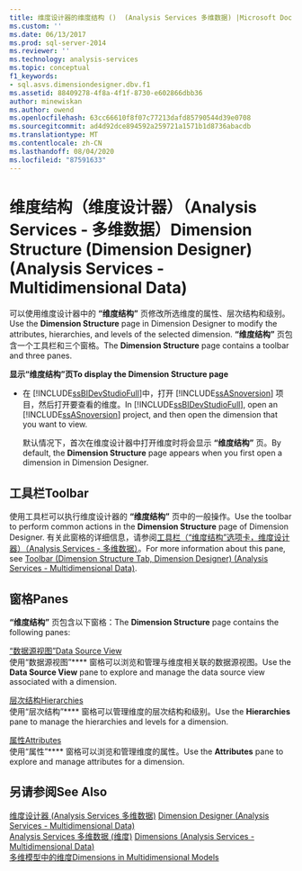 ```yaml
---
title: 维度设计器的维度结构 ()  (Analysis Services 多维数据) |Microsoft Docs
ms.custom: ''
ms.date: 06/13/2017
ms.prod: sql-server-2014
ms.reviewer: ''
ms.technology: analysis-services
ms.topic: conceptual
f1_keywords:
- sql.asvs.dimensiondesigner.dbv.f1
ms.assetid: 88409278-4f8a-4f1f-8730-e602866dbb36
author: minewiskan
ms.author: owend
ms.openlocfilehash: 63cc66610f8f07c77213dafd85790544d39e0708
ms.sourcegitcommit: ad4d92dce894592a259721a1571b1d8736abacdb
ms.translationtype: MT
ms.contentlocale: zh-CN
ms.lasthandoff: 08/04/2020
ms.locfileid: "87591633"
---
```

# <a name="dimension-structure-dimension-designer-analysis-services---multidimensional-data"></a><span data-ttu-id="8f31a-102">维度结构（维度设计器）（Analysis Services - 多维数据）</span><span class="sxs-lookup"><span data-stu-id="8f31a-102">Dimension Structure (Dimension Designer) (Analysis Services - Multidimensional Data)</span></span>
  <span data-ttu-id="8f31a-103">可以使用维度设计器中的 **“维度结构”** 页修改所选维度的属性、层次结构和级别。</span><span class="sxs-lookup"><span data-stu-id="8f31a-103">Use the **Dimension Structure** page in Dimension Designer to modify the attributes, hierarchies, and levels of the selected dimension.</span></span> <span data-ttu-id="8f31a-104">**“维度结构”** 页包含一个工具栏和三个窗格。</span><span class="sxs-lookup"><span data-stu-id="8f31a-104">The **Dimension Structure** page contains a toolbar and three panes.</span></span>  
  
 <span data-ttu-id="8f31a-105">**显示“维度结构”页**</span><span class="sxs-lookup"><span data-stu-id="8f31a-105">**To display the Dimension Structure page**</span></span>  
  
-   <span data-ttu-id="8f31a-106">在 [!INCLUDE[ssBIDevStudioFull](../includes/ssbidevstudiofull-md.md)]中，打开 [!INCLUDE[ssASnoversion](../includes/ssasnoversion-md.md)] 项目，然后打开要查看的维度。</span><span class="sxs-lookup"><span data-stu-id="8f31a-106">In [!INCLUDE[ssBIDevStudioFull](../includes/ssbidevstudiofull-md.md)], open an [!INCLUDE[ssASnoversion](../includes/ssasnoversion-md.md)] project, and then open the dimension that you want to view.</span></span>  
  
     <span data-ttu-id="8f31a-107">默认情况下，首次在维度设计器中打开维度时将会显示 **“维度结构”** 页。</span><span class="sxs-lookup"><span data-stu-id="8f31a-107">By default, the **Dimension Structure** page appears when you first open a dimension in Dimension Designer.</span></span>  
  
## <a name="toolbar"></a><span data-ttu-id="8f31a-108">工具栏</span><span class="sxs-lookup"><span data-stu-id="8f31a-108">Toolbar</span></span>  
 <span data-ttu-id="8f31a-109">使用工具栏可以执行维度设计器的 **“维度结构”** 页中的一般操作。</span><span class="sxs-lookup"><span data-stu-id="8f31a-109">Use the toolbar to perform common actions in the **Dimension Structure** page of Dimension Designer.</span></span> <span data-ttu-id="8f31a-110">有关此窗格的详细信息，请参阅[工具栏（“维度结构”选项卡，维度设计器）（Analysis Services - 多维数据）](toolbar-dimension-structure-designer-analysis-services-multidimensional-data.md)。</span><span class="sxs-lookup"><span data-stu-id="8f31a-110">For more information about this pane, see [Toolbar &#40;Dimension Structure Tab, Dimension Designer&#41; &#40;Analysis Services - Multidimensional Data&#41;](toolbar-dimension-structure-designer-analysis-services-multidimensional-data.md).</span></span>  
  
## <a name="panes"></a><span data-ttu-id="8f31a-111">窗格</span><span class="sxs-lookup"><span data-stu-id="8f31a-111">Panes</span></span>  
 <span data-ttu-id="8f31a-112">**“维度结构”** 页包含以下窗格：</span><span class="sxs-lookup"><span data-stu-id="8f31a-112">The **Dimension Structure** page contains the following panes:</span></span>  
  
 [<span data-ttu-id="8f31a-113">“数据源视图”</span><span class="sxs-lookup"><span data-stu-id="8f31a-113">Data Source View</span></span>](datasource-view-dimension-designer-analysis-services-multidimensional-data.md)  
 <span data-ttu-id="8f31a-114">使用“数据源视图”\*\*\*\* 窗格可以浏览和管理与维度相关联的数据源视图。</span><span class="sxs-lookup"><span data-stu-id="8f31a-114">Use the **Data Source View** pane to explore and manage the data source view associated with a dimension.</span></span>  
  
 [<span data-ttu-id="8f31a-115">层次结构</span><span class="sxs-lookup"><span data-stu-id="8f31a-115">Hierarchies</span></span>](hierarchies-dimension-designer-analysis-services-multidimensional-data.md)  
 <span data-ttu-id="8f31a-116">使用“层次结构”\*\*\*\* 窗格可以管理维度的层次结构和级别。</span><span class="sxs-lookup"><span data-stu-id="8f31a-116">Use the **Hierarchies** pane to manage the hierarchies and levels for a dimension.</span></span>  
  
 [<span data-ttu-id="8f31a-117">属性</span><span class="sxs-lookup"><span data-stu-id="8f31a-117">Attributes</span></span>](attributes-dimension-designer-analysis-services-multidimensional-data.md)  
 <span data-ttu-id="8f31a-118">使用“属性”\*\*\*\* 窗格可以浏览和管理维度的属性。</span><span class="sxs-lookup"><span data-stu-id="8f31a-118">Use the **Attributes** pane to explore and manage attributes for a dimension.</span></span>  
  
## <a name="see-also"></a><span data-ttu-id="8f31a-119">另请参阅</span><span class="sxs-lookup"><span data-stu-id="8f31a-119">See Also</span></span>  
 <span data-ttu-id="8f31a-120">[维度设计器 &#40;Analysis Services 多维数据&#41;](dimension-designer-analysis-services-multidimensional-data.md) </span><span class="sxs-lookup"><span data-stu-id="8f31a-120">[Dimension Designer &#40;Analysis Services - Multidimensional Data&#41;](dimension-designer-analysis-services-multidimensional-data.md) </span></span>  
 <span data-ttu-id="8f31a-121">[Analysis Services 多维数据 &#40;维度&#41;](multidimensional-models-olap-logical-dimension-objects/dimensions-analysis-services-multidimensional-data.md) </span><span class="sxs-lookup"><span data-stu-id="8f31a-121">[Dimensions &#40;Analysis Services - Multidimensional Data&#41;](multidimensional-models-olap-logical-dimension-objects/dimensions-analysis-services-multidimensional-data.md) </span></span>  
 [<span data-ttu-id="8f31a-122">多维模型中的维度</span><span class="sxs-lookup"><span data-stu-id="8f31a-122">Dimensions in Multidimensional Models</span></span>](multidimensional-models/dimensions-in-multidimensional-models.md)  
  
  
